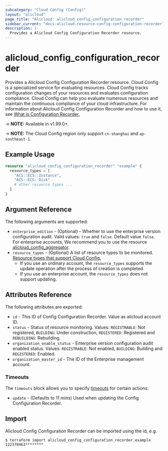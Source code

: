 ```yaml
---
subcategory: "Cloud Config (Config)"
layout: "alicloud"
page_title: "Alicloud: alicloud_config_configuration_recorder"
sidebar_current: "docs-alicloud-resource-config-configuration-recorder"
description: |-
  Provides a Alicloud Config Configuration Recorder resource.
---
```


# alicloud\_config\_configuration\_recorder

Provides a Alicloud Config Configuration Recorder resource. Cloud Config is a specialized service for evaluating resources. Cloud Config tracks configuration changes of your resources and evaluates configuration compliance. Cloud Config can help you evaluate numerous resources and maintain the continuous compliance of your cloud infrastructure.
For information about Alicloud Config Configuration Recorder and how to use it, see [What is Configuration Recorder.](https://www.alibabacloud.com/help/en/doc-detail/153156.html)

-> **NOTE:** Available in v1.99.0+.

-> **NOTE:** The Cloud Config region only support `cn-shanghai` and `ap-southeast-1`.

## Example Usage

```terraform
resource "alicloud_config_configuration_recorder" "example" {
  resource_types = [
    "ACS::ECS::Instance",
    "ACS::ECS::Disk"
    # other resource types ...
  ]
}
```
## Argument Reference

The following arguments are supported:

* `enterprise_edition` - (Optional) - Whether to use the enterprise version configuration audit. Valid values: `true` and `false`. Default value `false`. For enterprise accounts, We recommend you to use the resource [alicloud_config_aggregator](https://www.terraform.io/docs/providers/alicloud/r/config_aggregator).
* `resource_types` - (Optional) A list of resource types to be monitored. [Resource types that support Cloud Config.](https://www.alibabacloud.com/help/en/doc-detail/127411.htm)
  * If you use an ordinary account, the `resource_types` supports the update operation after the process of creation is completed.
  * If you use an enterprise account, the `resource_types` does not support updating. 

## Attributes Reference

The following attributes are exported:

* `id` - This ID of Config Configuration Recorder. Value as alicloud account ID.
* `status` - Status of resource monitoring. Values: `REGISTRABLE`: Not registered, `BUILDING`: Under construction, `REGISTERED`: Registered and `REBUILDING`: Rebuilding.
* `organization_enable_status` - Enterprise version configuration audit enabled status. Values: `REGISTRABLE`: Not enabled, `BUILDING`: Building and `REGISTERED`: Enabled.
* `organization_master_id` - The ID of the Enterprise management account.

### Timeouts

The `timeouts` block allows you to specify [timeouts](https://www.terraform.io/docs/configuration-0-11/resources.html#timeouts) for certain actions:

* `update` - (Defaults to 11 mins) Used when updating the Config Configuration Recorder.

## Import

Alicloud Config Configuration Recorder can be imported using the id, e.g.

```shell
$ terraform import alicloud_config_configuration_recorder.example 122378463********
```
